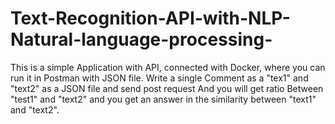 # Text-Recognition-API-with-NLP-Natural-language-processing-

This is a simple Application with API, connected with Docker, where you can run it in Postman with JSON file. Write a single Comment as a  "tex1" and "text2" as a JSON file and send post request And you will get ratio Between "test1" and "text2" and you get an answer in the similarity between "text1" and "text2".

